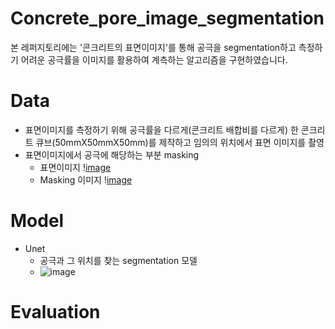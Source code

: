 # Concrete_pore_image_segmentation
본 레퍼지토리에는 '콘크리트의 표면이미지'를 통해 공극을 segmentation하고 측정하기 어려운 공극률을 이미지를 활용하여 계측하는 알고리즘을 구현하였습니다.

# Data
- 표면이미지를 측정하기 위해 공극률을 다르게(콘크리트 배합비를 다르게) 한 콘크리트 큐브(50mmX50mmX50mm)를 제작하고 임의의 위치에서 표면 이미지를 촬영
- 표면이미지에서 공극에 해당하는 부분 masking
  - 표면이미지
    \![image](https://user-images.githubusercontent.com/69951894/227112155-cc38b1f2-8a20-454c-b9a0-fd86a29fc376.png)
  - Masking 이미지
    \![image](https://user-images.githubusercontent.com/69951894/227112227-a2071b26-0957-4800-b5f1-033d94a936a6.png)
    
# Model
- Unet
  - 공극과 그 위치를 찾는 segmentation 모델
  - ![image](https://user-images.githubusercontent.com/69951894/227115646-b6879d34-c630-4fd7-a3ea-1d4a5f1a4d0c.png)

# Evaluation
